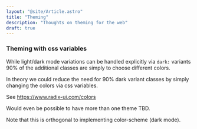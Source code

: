 ```yaml
---
layout: "@site/Article.astro"
title: "Theming"
description: "Thoughts on theming for the web"
draft: true
---
```


### Theming with css variables

While light/dark mode variations can be handled explicitly via `dark:` variants
90% of the additional classes are simply to choose different colors.

In theory we could reduce the need for 90% dark variant classes by simply changing
the colors via css variables.

See https://www.radix-ui.com/colors

Would even be possible to have more than one theme TBD.

Note that this is orthogonal to implementing color-scheme (dark mode).
